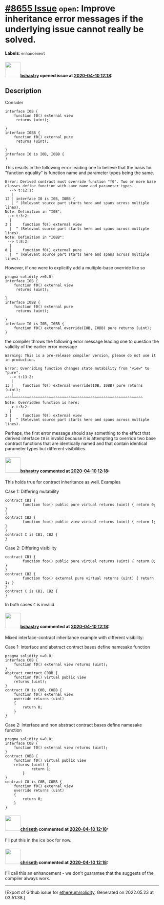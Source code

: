 # [\#8655 Issue](https://github.com/ethereum/solidity/issues/8655) `open`: Improve inheritance error messages if the underlying issue cannot really be solved.
**Labels**: `enhancement`


#### <img src="https://avatars.githubusercontent.com/u/2388185?v=4" width="50">[bshastry](https://github.com/bshastry) opened issue at [2020-04-10 12:18](https://github.com/ethereum/solidity/issues/8655):

## Description

Consider 

```
interface I0B {
	function f0() external view
	 returns (uint);
	
}
interface I0BB {
	function f0() external pure
	 returns (uint);
	
}
interface I0 is I0B, I0BB {
}
```

This results in the following error leading one to believe that the basis for "function equality" is function name and parameter types being the same.

```
Error: Derived contract must override function "f0". Two or more base classes define function with same name and parameter types.
  --> t:12:1:
   |
12 | interface I0 is I0B, I0BB {
   | ^ (Relevant source part starts here and spans across multiple lines).
Note: Definition in "I0B": 
 --> t:3:2:
  |
3 | 	function f0() external view
  |  ^ (Relevant source part starts here and spans across multiple lines).
Note: Definition in "I0BB": 
 --> t:8:2:
  |
8 | 	function f0() external pure
  |  ^ (Relevant source part starts here and spans across multiple lines).
```

However, if one were to explicitly add a multiple-base override like so

```
pragma solidity >=0.0;
interface I0B {
	function f0() external view
	 returns (uint);
	
}
interface I0BB {
	function f0() external pure
	 returns (uint);
	
}
interface I0 is I0B, I0BB {
	function f0() external override(I0B, I0BB) pure returns (uint);
}
```

the compiler throws the following error message leading one to question the validity of the earlier error message

```
Warning: This is a pre-release compiler version, please do not use it in production.

Error: Overriding function changes state mutability from "view" to "pure".
  --> t:13:2:
   |
13 | 	function f0() external override(I0B, I0BB) pure returns (uint);
   | 	^^^^^^^^^^^^^^^^^^^^^^^^^^^^^^^^^^^^^^^^^^^^^^^^^^^^^^^^^^^^^^^
Note: Overridden function is here:
 --> t:3:2:
  |
3 | 	function f0() external view
  |  ^ (Relevant source part starts here and spans across multiple lines).
```

Perhaps, the first error message should say something to the effect that derived interface `I0` is invalid because it is attempting to override two base contract functions that are identically named and that contain identical parameter types but different visibilities.

#### <img src="https://avatars.githubusercontent.com/u/2388185?v=4" width="50">[bshastry](https://github.com/bshastry) commented at [2020-04-10 12:18](https://github.com/ethereum/solidity/issues/8655#issuecomment-612009463):

This holds true for contract inheritance as well. Examples

Case 1: Differing mutability

```
contract CB1 {
        function foo() public pure virtual returns (uint) { return 0; }
}
contract CB2 {
        function foo() public view virtual returns (uint) { return 1; }
}
contract C is CB1, CB2 {
}
```

Case 2: Differing visibility

```
contract CB1 {
        function foo() public pure virtual returns (uint) { return 0; }
}
contract CB2 {
        function foo() external pure virtual returns (uint) { return 1; }
}
contract C is CB1, CB2 {
}
```

In both cases `C` is invalid.

#### <img src="https://avatars.githubusercontent.com/u/2388185?v=4" width="50">[bshastry](https://github.com/bshastry) commented at [2020-04-10 12:18](https://github.com/ethereum/solidity/issues/8655#issuecomment-613004681):

Mixed interface-contract inheritance example with different visibility:

Case 1: Interface and abstract contract bases define namesake function

```
pragma solidity >=0.0;
interface C0B {
	function f0() external view returns (uint);
}
abstract contract C0BB {
	function f0() virtual public view
	returns (uint);
}
contract C0 is C0B, C0BB {
	function f0() external view
	override returns (uint)
	{
		return 0;
	}
}
```

Case 2: Interface and non abstract contract bases define namesake function

```
pragma solidity >=0.0;
interface C0B {
	function f0() external view returns (uint);
}
contract C0BB {
	function f0() virtual public view
	returns (uint) {
            return 1;
        }
}
contract C0 is C0B, C0BB {
	function f0() external view
	override returns (uint)
	{
		return 0;
	}
}
```

#### <img src="https://avatars.githubusercontent.com/u/9073706?v=4" width="50">[chriseth](https://github.com/chriseth) commented at [2020-04-10 12:18](https://github.com/ethereum/solidity/issues/8655#issuecomment-614050006):

I'll put this in the ice box for now.

#### <img src="https://avatars.githubusercontent.com/u/9073706?v=4" width="50">[chriseth](https://github.com/chriseth) commented at [2020-04-10 12:18](https://github.com/ethereum/solidity/issues/8655#issuecomment-683871779):

I'll call this an enhancement - we don't guarantee that the suggests of the compiler always work.


-------------------------------------------------------------------------------



[Export of Github issue for [ethereum/solidity](https://github.com/ethereum/solidity). Generated on 2022.05.23 at 03:51:38.]
